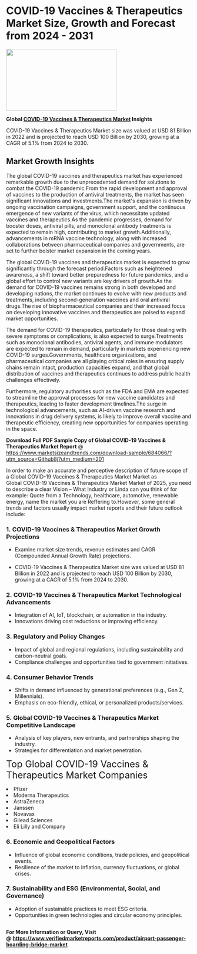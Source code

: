 <H1>COVID-19 Vaccines & Therapeutics Market Size, Growth and Forecast from 2024 - 2031</H1><img class="aligncenter size-medium wp-image-584254" src="https://thirdeyenews.in/wp-content/uploads/2024/09/Global-Market-Research-300x168.jpeg" alt="" width="300" height="168" /><p><strong>Global&nbsp;<a href="https://www.marketsizeandtrends.com/download-sample/684066/?utm_source=Github8j?utm_medium=201">COVID-19 Vaccines & Therapeutics Market</a> Insights</strong></p><p>COVID-19 Vaccines & Therapeutics Market size was valued at USD 81 Billion in 2022 and is projected to reach USD 100 Billion by 2030, growing at a CAGR of 5.1% from 2024 to 2030.</p><p><h2>Market Growth Insights</h2> <p>The global COVID-19 vaccines and therapeutics market has experienced remarkable growth due to the unprecedented demand for solutions to combat the COVID-19 pandemic.From the rapid development and approval of vaccines to the production of antiviral treatments, the market has seen significant innovations and investments.The market's expansion is driven by ongoing vaccination campaigns, government support, and the continuous emergence of new variants of the virus, which necessitate updated vaccines and therapeutics.As the pandemic progresses, demand for booster doses, antiviral pills, and monoclonal antibody treatments is expected to remain high, contributing to market growth.Additionally, advancements in mRNA vaccine technology, along with increased collaborations between pharmaceutical companies and governments, are set to further bolster market expansion in the coming years.</p> <p>The global COVID-19 vaccines and therapeutics market is expected to grow significantly through the forecast period.Factors such as heightened awareness, a shift toward better preparedness for future pandemics, and a global effort to control new variants are key drivers of growth.As the demand for COVID-19 vaccines remains strong in both developed and developing nations, the market continues to evolve with new products and treatments, including second-generation vaccines and oral antiviral drugs.The rise of biopharmaceutical companies and their increased focus on developing innovative vaccines and therapeutics are poised to expand market opportunities.</p> <p>The demand for COVID-19 therapeutics, particularly for those dealing with severe symptoms or complications, is also expected to surge.Treatments such as monoclonal antibodies, antiviral agents, and immune modulators are expected to remain in demand, particularly in markets experiencing new COVID-19 surges.Governments, healthcare organizations, and pharmaceutical companies are all playing critical roles in ensuring supply chains remain intact, production capacities expand, and that global distribution of vaccines and therapeutics continues to address public health challenges effectively.</p> <p>Furthermore, regulatory authorities such as the FDA and EMA are expected to streamline the approval processes for new vaccine candidates and therapeutics, leading to faster development timelines.The surge in technological advancements, such as AI-driven vaccine research and innovations in drug delivery systems, is likely to improve overall vaccine and therapeutic efficiency, creating new opportunities for companies operating in the space.</p> <p><span class=""><strong>Download Full PDF Sample Copy of Global COVID-19 Vaccines & Therapeutics Market Report</strong> @ <a href="https://www.marketsizeandtrends.com/download-sample/684066/?utm_source=Github8j?utm_medium=201" target="_blank">https://www.marketsizeandtrends.com/download-sample/684066/?utm_source=Github8j?utm_medium=201</a></span></p><p>In order to make an accurate and perceptive description of future scope of a Global&nbsp;COVID-19 Vaccines & Therapeutics Market Market as Global&nbsp;COVID-19 Vaccines & Therapeutics Market Market of 2025, you need to describe a clear Vision &ndash; What Industry or Linda can you think of for example: Quote from a Technology, healthcare, automotive, renewable energy, name the market you are Reffering to.However, some general trends and factors usually impact market reports and their future outlook include:</p><h3>1.&nbsp;<strong>COVID-19 Vaccines & Therapeutics Market Growth Projections</strong></h3><ul><li>Examine market size trends, revenue estimates and CAGR (Compounded Annual Growth Rate) projections.</li><li><p>COVID-19 Vaccines & Therapeutics Market size was valued at USD 81 Billion in 2022 and is projected to reach USD 100 Billion by 2030, growing at a CAGR of 5.1% from 2024 to 2030.</p></li></ul><h3>2.&nbsp;<strong>COVID-19 Vaccines & Therapeutics Market Technological Advancements</strong></h3><ul><li>Integration of AI, IoT, blockchain, or automation in the industry.</li><li>Innovations driving cost reductions or improving efficiency.</li></ul><h3>3.&nbsp;<strong>Regulatory and Policy Changes</strong></h3><ul><li>Impact of global and regional regulations, including sustainability and carbon-neutral goals.</li><li>Compliance challenges and opportunities tied to government initiatives.</li></ul><h3>4.&nbsp;<strong>Consumer Behavior Trends</strong></h3><ul><li>Shifts in demand influenced by generational preferences (e.g., Gen Z, Millennials).</li><li>Emphasis on eco-friendly, ethical, or personalized products/services.</li></ul><h3>5.&nbsp;<strong>Global COVID-19 Vaccines & Therapeutics Market Competitive Landscape</strong></h3><ul><li>Analysis of key players, new entrants, and partnerships shaping the industry.</li><li>Strategies for differentiation and market penetration.</li></ul><p data-pm-slice="1 1 []"><span style="color: inherit; font-family: inherit; font-size: 25px;">Top Global COVID-19 Vaccines & Therapeutics Market Companies</span></p><div class="" data-test-id=""><p><li>Pfizer</li><li> Moderna Therapeutics</li><li> AstraZeneca</li><li> Janssen</li><li> Novavax</li><li> Gilead Sciences</li><li> Eli Lilly and Company</li></p></div><h3>6.&nbsp;<strong>Economic and Geopolitical Factors</strong></h3><ul><li>Influence of global economic conditions, trade policies, and geopolitical events.</li><li>Resilience of the market to inflation, currency fluctuations, or global crises.</li></ul><h3>7.&nbsp;<strong>Sustainability and ESG (Environmental, Social, and Governance)</strong></h3><ul><li>Adoption of sustainable practices to meet ESG criteria.</li><li>Opportunities in green technologies and circular economy principles.</li></ul><h2><strong style="font-size: 14px;">For More Information or Query, Visit @&nbsp;</strong><a style="background-color: #ffffff; font-size: 14px;" href="https://www.marketsizeandtrends.com/report/covid-19-vaccines-therapeutics-market/" target="_blank">https://www.verifiedmarketreports.com/product/airport-passenger-boarding-bridge-market</a></h2>